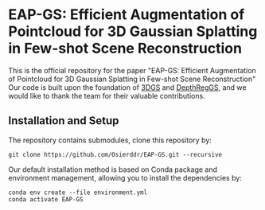 # EAP-GS: Efficient Augmentation of Pointcloud for 3D Gaussian Splatting in Few-shot Scene Reconstruction

This is the official repository for the paper "EAP-GS: Efficient Augmentation of Pointcloud for 3D Gaussian Splatting in Few-shot Scene Reconstruction"
Our code is built upon the foundation of [3DGS](https://github.com/graphdeco-inria/gaussian-splatting) and [DepthRegGS](https://github.com/robot0321/DepthRegularizedGS), and we would like to thank the team for their valuable contributions.

## Installation and Setup
The repository contains submodules, clone this repository by:
```shell
git clone https://github.com/Osierddr/EAP-GS.git --recursive
```

Our default installation method is based on Conda package and environment management, allowing you to install the dependencies by:
```shell
conda env create --file environment.yml
conda activate EAP-GS
```